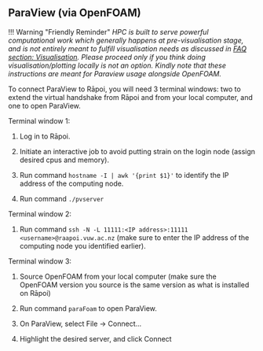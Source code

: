 ## ParaView (via OpenFOAM)

!!! Warning "Friendly Reminder"
    *HPC is built to serve powerful computational work which generally happens at pre-visualisation stage, and is not entirely meant to fulfill visualisation needs as discussed in [FAQ section: Visualisation](../faq.md#visualisation). Please proceed only if you think doing visualisation/plotting locally is not an option. Kindly note that these instructions are meant for Paraview usage alongside OpenFOAM.*

To connect ParaView to Rāpoi, you will need 3 terminal windows: two to extend the virtual handshake from Rāpoi and from your local computer, and one to open ParaView.

Terminal window 1:

1. Log in to Rāpoi.

2. Initiate an interactive job to avoid putting strain on the login node (assign desired cpus and memory).

3. Run command ``hostname -I | awk '{print $1}'`` to identify the IP address of the computing node.

4. Run command ``./pvserver``

Terminal window 2:

1. Run command ``ssh -N -L 11111:<IP address>:11111 <username>@raapoi.vuw.ac.nz`` (make sure to enter the IP address of the computing node you identified earlier).

Terminal window 3:

1. Source OpenFOAM from your local computer (make sure the OpenFOAM version you source is the same version as what is installed on Rāpoi)

2. Run command ``paraFoam`` to open ParaView.

3. On ParaView, select File -> Connect...

4. Highlight the desired server, and click Connect
